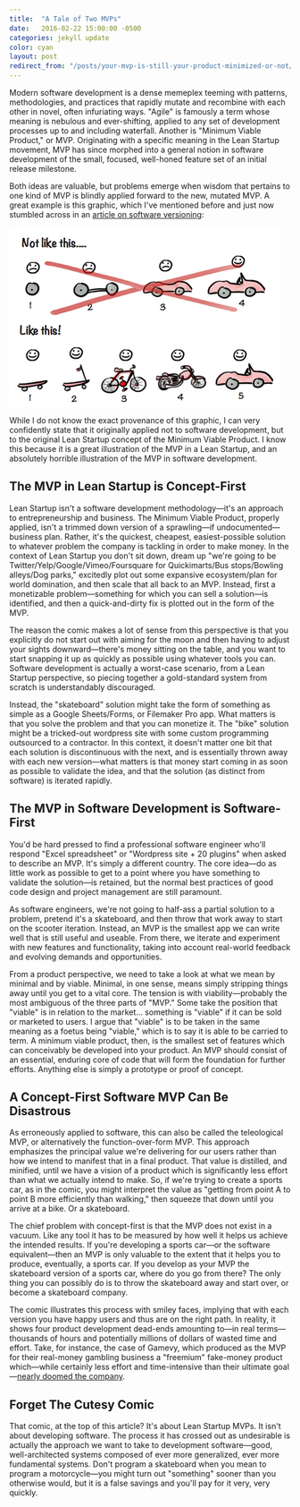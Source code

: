 ```yaml
---
title:  "A Tale of Two MVPs"
date:   2016-02-22 15:00:00 -0500
categories: jekyll update
color: cyan
layout: post
redirect_from: "/posts/your-mvp-is-still-your-product-minimized-or-not/"
---
```

Modern software development is a dense memeplex teeming with patterns, methodologies, and practices that rapidly mutate and recombine with each other in novel, often infuriating ways. "Agile" is famously a term whose meaning is nebulous and ever-shifting, applied to any set of development processes up to and including waterfall. Another is "Minimum Viable Product," or MVP. Originating with a specific meaning in the Lean Startup movement, MVP has since morphed into a general notion in software development of the small, focused, well-honed feature set of an initial release milestone.

Both ideas are valuable, but problems emerge when wisdom that pertains to one kind of MVP is blindly applied forward to the new, mutated MVP. A great example is this graphic, which I've mentioned before and just now stumbled across in an [article on software versioning](https://medium.com/javascript-scene/software-versions-are-broken-3d2dc0da0783#.ksapnxei9):

<div class="image"><img src="/assets/your-mvp-is-still-your-product-minimized-or-not-comic.png"></div>

While I do not know the exact provenance of this graphic, I can very confidently state that it originally applied not to software development, but to the original Lean Startup concept of the Minimum Viable Product. I know this because it is a great illustration of the MVP in a Lean Startup, and an absolutely horrible illustration of the MVP in software development.

## The MVP in Lean Startup is Concept-First

Lean Startup isn't a software development methodology—it's an approach to entrepreneurship and business. The Minimum Viable Product, properly applied, isn't a trimmed down version of a sprawling—if undocumented—business plan. Rather, it's the quickest, cheapest, easiest-possible solution to whatever problem the company is tackling in order to make money. In the context of Lean Startup you don't sit down, dream up "we're going to be Twitter/Yelp/Google/Vimeo/Foursquare for Quickimarts/Bus stops/Bowling alleys/Dog parks," excitedly plot out some expansive ecosystem/plan for world domination, and then scale that all back to an MVP. Instead, first a monetizable problem—something for which you can sell a solution—is identified, and then a quick-and-dirty fix is plotted out in the form of the MVP.

The reason the comic makes a lot of sense from this perspective is that you explicitly do not start out with aiming for the moon and then having to adjust your sights downward—there's money sitting on the table, and you want to start snapping it up as quickly as possible using whatever tools you can. Software development is actually a worst-case scenario, from a Lean Startup perspective, so piecing together a gold-standard system from scratch is understandably discouraged.

Instead, the "skateboard" solution might take the form of something as simple as a Google Sheets/Forms, or Filemaker Pro app. What matters is that you solve the problem and that you can monetize it. The "bike" solution might be a tricked-out wordpress site with some custom programming outsourced to a contractor. In this context, it doesn't matter one bit that each solution is discontinuous with the next, and is essentially thrown away with each new version—what matters is that money start coming in as soon as possible to validate the idea, and that the solution (as distinct from software) is iterated rapidly.

## The MVP in Software Development is Software-First

You'd be hard pressed to find a professional software engineer who'll respond "Excel spreadsheet" or "Wordpress site + 20 plugins" when asked to describe an MVP. It's simply a different country. The core idea—do as little work as possible to get to a point where you have something to validate the solution—is retained, but the normal best practices of good code design and project management are still paramount.

As software engineers, we're not going to half-ass a partial solution to a problem, pretend it's a skateboard, and then throw that work away to start on the scooter iteration. Instead, an MVP is the smallest app we can write well that is still useful and useable. From there, we iterate and experiment with new features and functionality, taking into account real-world feedback and evolving demands and opportunities.

From a product perspective, we need to take a look at what we mean by minimal and by viable. Minimal, in one sense, means simply stripping things away until you get to a vital core. The tension is with viability—probably the most ambiguous of the three parts of "MVP." Some take the position that "viable" is in relation to the market... something is "viable" if it can be sold or marketed to users. I argue that "viable" is to be taken in the same meaning as a foetus being "viable," which is to say it is able to be carried to term. A minimum viable product, then, is the smallest set of features which can conceivably be developed into your product. An MVP should consist of an essential, enduring core of code that will form the foundation for further efforts. Anything else is simply a prototype or proof of concept.

## A Concept-First Software MVP Can Be Disastrous

As erroneously applied to software, this can also be called the teleological MVP, or alternatively the function-over-form MVP. This approach emphasizes the principal value we're delivering for our users rather than how we intend to manifest that in a final product. That value is distilled, and minified, until we have a vision of a product which is significantly less effort than what we actually intend to make. So, if we're trying to create a sports car, as in the comic, you might interpret the value as "getting from point A to point B more efficiently than walking," then squeeze that down until you arrive at a bike. Or a skateboard.

The chief problem with concept-first is that the MVP does not exist in a vacuum. Like any tool it has to be measured by how well it helps us achieve the intended results. If you're developing a sports car—or the software equivalent—then an MVP is only valuable to the extent that it helps you to produce, eventually, a sports car. If you develop as your MVP the skateboard version of a sports car, where do you go from there? The only thing you can possibly do is to throw the skateboard away and start over, or become a skateboard company.

The comic illustrates this process with smiley faces, implying that with each version you have happy users and thus are on the right path. In reality, it shows four product development dead-ends amounting to—in real terms—thousands of hours and potentially millions of dollars of wasted time and effort. Take, for instance, the case of Gamevy, which produced as the MVP for their real-money gambling business a "freemium" fake-money product which—while certainly less effort and time-intensive than their ultimate goal—[nearly doomed the company](http://www.infoq.com/articles/lean-startup-killed).

## Forget The Cutesy Comic

That comic, at the top of this article? It's about Lean Startup MVPs. It isn't about developing software. The process it has crossed out as undesirable is actually the approach we want to take to development software—good, well-architected systems composed of ever more generalized, ever more fundamental systems. Don't program a skateboard when you mean to program a motorcycle—you might turn out "something" sooner than you otherwise would, but it is a false savings and you'll pay for it very, very quickly.